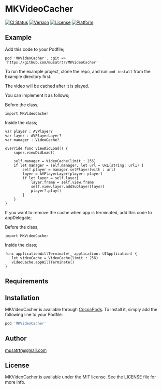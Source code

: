 # MKVideoCacher

[![CI Status](https://img.shields.io/travis/musatrtr@gmail.com/MKVideoCacher.svg?style=flat)](https://travis-ci.org/musatrtr@gmail.com/MKVideoCacher)
[![Version](https://img.shields.io/cocoapods/v/MKVideoCacher.svg?style=flat)](https://cocoapods.org/pods/MKVideoCacher)
[![License](https://img.shields.io/cocoapods/l/MKVideoCacher.svg?style=flat)](https://cocoapods.org/pods/MKVideoCacher)
[![Platform](https://img.shields.io/cocoapods/p/MKVideoCacher.svg?style=flat)](https://cocoapods.org/pods/MKVideoCacher)

## Example


Add this code to your Podfile;

    pod 'MKVideoCacher', :git => 'https://github.com/musatrtr/MKVideoCacher'


To run the example project, clone the repo, and run `pod install` from the Example directory first.

The video will be cached after it is played.

You can implement it as follows;

Before the class;

    import MKVideoCacher


Inside the class;

    var player : AVPlayer?
    var layer : AVPlayerLayer?
    var manager : VideoCache?
    
    override func viewDidLoad() {
        super.viewDidLoad()
        
        self.manager = VideoCache(limit : 256)
        if let manager = self.manager, let url = URL(string: url1) {
            self.player = manager.setPlayer(with : url)
            layer = AVPlayerLayer(player: player)
            if let layer = self.layer{
                layer.frame = self.view.frame
                self.view.layer.addSublayer(layer)
                player?.play()
            }
        }
    }

If you want to remove the cache when app is terminated, add this code to appDelegate;

Before the class;

    import MKVideoCacher


Inside the class;
      
    func applicationWillTerminate(_ application: UIApplication) {
       let videoCache = VideoCache(limit : 256)
       videoCache.appWillTerminate()
    }

## Requirements

## Installation

MKVideoCacher is available through [CocoaPods](https://cocoapods.org). To install
it, simply add the following line to your Podfile:

```ruby
pod 'MKVideoCacher'
```

## Author

musatrtr@gmail.com

## License

MKVideoCacher is available under the MIT license. See the LICENSE file for more info.
